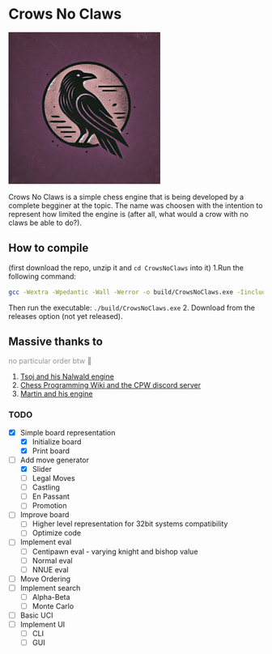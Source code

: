 # Crows No Claws

<img src="assets/CrowsNoClawsLogo.png" width="300" height="300">

Crows No Claws is a simple chess engine that is being developed by a complete begginer at the topic. The name was choosen with the intention to represent how limited the engine is (after all, what would a crow with no claws be able to do?).

## How to compile
(first download the repo, unzip it and ``cd CrowsNoClaws`` into it)
1.Run the following command:
```bash
gcc -Wextra -Wpedantic -Wall -Werror -o build/CrowsNoClaws.exe -Iincludes -Iatk_gen/kindergarten crowsnoclaws.c src/board.c src/move_generator.c src/constant.c src/atk_gen/kindergarten/kindergarten.c src/atk_gen/atk_gen_helpers.c -O3
```
 Then run the executable: `./build/CrowsNoClaws.exe`
2. Download from the releases option (not yet released).

## Massive thanks to
<span style="color: #666; opacity: 0.7;">no particular order btw :eyes:</span>
1. [Tsoj and his Nalwald engine](https://github.com/tsoj/Nalwald)
2. [Chess Programming Wiki and the CPW discord server](https://www.chessprogramming.org/)
3. [Martin and his engine](https://github.com/martinnovaak/motor/)

### TODO

- [x] Simple board representation
    - [x] Initialize board
    - [x] Print board
- [ ] Add move generator
    - [x] Slider
    - [ ] Legal Moves
    - [ ] Castling
    - [ ] En Passant
    - [ ] Promotion
- [ ] Improve board
    - [ ] Higher level representation for 32bit systems compatibility 
    - [ ] Optimize code
- [ ] Implement eval
    - [ ] Centipawn eval - varying knight and bishop value
    - [ ] Normal eval
    - [ ] NNUE eval
- [ ] Move Ordering
- [ ] Implement search
    - [ ] Alpha-Beta
    - [ ] Monte Carlo
- [ ] Basic UCI
- [ ] Implement UI
    - [ ] CLI
    - [ ] GUI
